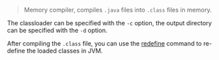 
> Memory compiler, compiles `.java` files into `.class` files in memory.

The classloader can be specified with the `-c` option, the output directory can be specified with the `-d` option.

After compiling the `.class` file, you can use the [redefine](redefine.md) command to re-define the loaded classes in JVM.

